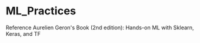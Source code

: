 # ML_Practices


Reference
Aurelien Geron's Book (2nd edition): Hands-on ML with Sklearn, Keras, and TF
